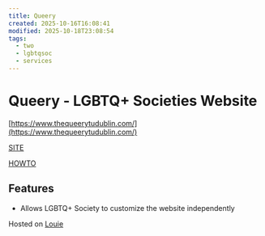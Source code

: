 ```yaml
---
title: Queery
created: 2025-10-16T16:08:41
modified: 2025-10-18T23:08:54
tags:
  - two
  - lgbtqsoc
  - services
---
```


# **Queery** - LGBTQ+ Societies Website

[https://www.thequeerytudublin.com/](https://www.thequeerytudublin.com/)

[SITE](https://wordpress.com/)

[HOWTO](https://developer.wordpress.org/advanced-administration/)

## Features

- Allows LGBTQ+ Society to customize the website independently

Hosted on [Louie](../../vms/louie.md)
